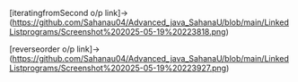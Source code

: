 [iteratingfromSecond o/p link]->(https://github.com/Sahanau04/Advanced_java_SahanaU/blob/main/LinkedListprograms/Screenshot%202025-05-19%20223818.png)

[reverseorder o/p link]->(https://github.com/Sahanau04/Advanced_java_SahanaU/blob/main/LinkedListprograms/Screenshot%202025-05-19%20223927.png)
